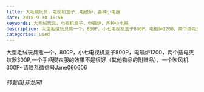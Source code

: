 ```yaml
---
title: 大毛绒玩具，电视机盒子，电磁炉，各种小电器
date: 2018-9-30 16:56
keywords: 大毛绒玩具，电视机盒子，电磁炉，各种小电器
description: 大型毛绒玩具熊一个，800P，小七电视机盒子800P，电磁炉1200，两个插电灭蚊器300P,一个手柄熨衣服的效果不是很好（其他物品的附赠品），一个吹风机300P~请联系微信号Jane060606
categories: used
---
```

<td class="t_f" id="postmessage_1913501">

大型毛绒玩具熊一个，800P，小七电视机盒子800P，电磁炉1200，两个插电灭蚊器300P,一个手柄熨衣服的效果不是很好（其他物品的附赠品），一个吹风机300P~请联系微信号Jane060606</td>
###### 转载自[菲龙网]